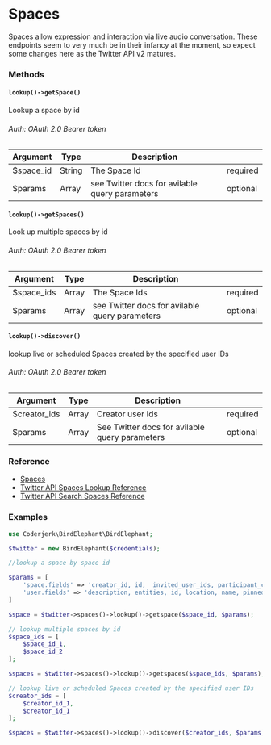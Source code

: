 # Spaces

Spaces allow expression and interaction via live audio conversation. These endpoints seem to very much be in their infancy at the moment, so expect some changes here as the Twitter API v2 matures.

### Methods

#### `lookup()->getSpace()`
Lookup a space by id
###### Auth: OAuth 2.0 Bearer token
| Argument  | Type   | Description                                    |          |
|-----------|--------|------------------------------------------------|----------|
| $space_id | String | The Space Id                                   | required |
| $params   | Array  | see Twitter docs for avilable query parameters | optional |

#### `lookup()->getSpaces()`
Look up multiple spaces by id
###### Auth: OAuth 2.0 Bearer token
| Argument   | Type  | Description                                    |          |
|------------|-------|------------------------------------------------|----------|
| $space_ids | Array | The Space Ids                                  | required |
| $params    | Array | see Twitter docs for avilable query parameters | optional |


#### `lookup()->discover()`
lookup live or scheduled Spaces created by the specified user IDs
###### Auth: OAuth 2.0 Bearer token
| Argument  | Type  | Description                                    |          |
|-----------|-------|------------------------------------------------|----------|
| $creator_ids | Array | Creator user Ids                                       | required |
| $params   | Array | See Twitter docs for avilable query parameters | optional |


### Reference
- [Spaces](https://developer.twitter.com/en/docs/twitter-api/spaces/overview)
- [Twitter API Spaces Lookup Reference](https://developer.twitter.com/en/docs/twitter-api/spaces/lookup/api-reference)
- [Twitter API Search Spaces Reference](https://developer.twitter.com/en/docs/twitter-api/spaces/search/api-reference/get-spaces-search)


### Examples

```php
use Coderjerk\BirdElephant\BirdElephant;

$twitter = new BirdElephant($credentials);

//lookup a space by space id

$params = [
    'space.fields' => 'creator_id, id,  invited_user_ids, participant_count, speaker_ids',
    'user.fields' => 'description, entities, id, location, name, pinned_tweet_id, profile_image_url'
]

$space = $twitter->spaces()->lookup()->getspace($space_id, $params);

// lookup multiple spaces by id
$space_ids = [
    $space_id_1,
    $space_id_2
];

$spaces = $twitter->spaces()->lookup()->getspaces($space_ids, $params);

// lookup live or scheduled Spaces created by the specified user IDs
$creator_ids = [
    $creator_id_1,
    $creator_id_1
];

$spaces = $twitter->spaces()->lookup()->discover($creator_ids, $params);
```
